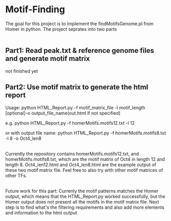 # Motif-Finding
The goal for this project is to implement the findMotifsGenome.pl from Homer in python.
The project seprates into two parts 
<br/><br/>

## Part1: Read peak.txt & reference genome files and generate motif matrix
not finished yet

## Part2: Use motif matrix to generate the html report
Usage: python HTML_Report.py -f motif_matrix_file -l motif_length [optional]-o output_file_name(out.html if not specified)

e.g. python HTML_Report.py -f homerMotifs.motifs12.txt -l 12

or with output file name: python HTML_Report.py -f homerMotifs.motifs8.txt -l 8 -o Oct4_len8
<br/><br/>

Currently the repository contains homerMotifs.motifs12.txt, and homerMotifs.motifs8.txt, which are the motif matrix of Oct4 in length 12 and length 8. Oct4_len12.html and Oct4_len8.html are the example output of these two motif matrix file. Feel free to also try with other motif matrices of other TFs.
<br/><br/>

Future work for this part: Currenly the motif patterns matches the Homer output, which means that the HTML_Report.py worked successfully, but the Homer output does not present all the motifs in the motif matrix file. Next step is to find what's the filtering requirements and also add more elements and information to the html output
